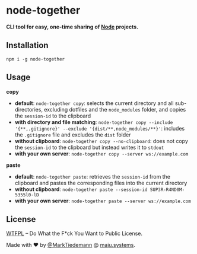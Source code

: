 
# node-together

**CLI tool for easy, one-time sharing of [Node](https://nodejs.org) projects.**

## Installation

`npm i -g node-together`

## Usage

**copy**

- **default**: `node-together copy`: selects the current directory and all sub-directories, excluding dotfiles and the `node_modules` folder, and copies the `session-id` to the clipboard
- **with directory and file matching**: `node-together copy --include '{**,.gitignore}' --exclude '{dist/**,node_modules/**}'`: includes the `.gitignore` file and excludes the `dist` folder
- **without clipboard**: `node-together copy --no-clipboard`: does not copy the `session-id` to the clipboard but instead writes it to `stdout`
- **with your own server**: `node-together copy --server ws://example.com`

**paste**

- **default**: `node-together paste`: retrieves the `session-id` from the clipboard and pastes the corresponding files into the current directory
- **without clipboard**: `node-together paste --session-id SUP3R-R4ND0M-5355l0-lD`
- **with your own server**: `node-together paste --server ws://example.com`

## License

[WTFPL](http://www.wtfpl.net/) – Do What the F*ck You Want to Public License.

Made with :heart: by [@MarkTiedemann](https://twitter.com/MarkTiedemannDE) @ [maju.systems](https://maju.systems).
